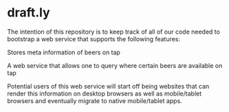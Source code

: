 draft.ly
========

The intention of this repository is to keep track of all of our code needed to bootstrap a web service that supports the following features:

Stores meta information of beers on tap

A web service that allows one to query where certain beers are available on tap

Potential users of this web service will start off being websites that can render this information on desktop browsers as well as mobile/tablet browsers and eventually migrate to native mobile/tablet apps.
